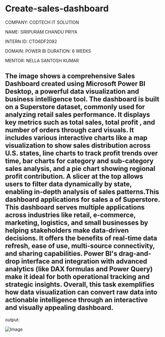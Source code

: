 # Create-sales-dashboard

COMPANY: CODTECH IT SOLUTION

NAME: SIRIPURAM CHANDU PRIYA

INTERN ID: CTO6DF2092

DOMAIN: POWER BI
DURATION: 6 WEEKS

MENTOR: NELLA SANTOSH KUMAR

## The image shows a comprehensive Sales Dashboard created using Microsoft Power BI Desktop, a powerful data visualization and business intelligence tool. The dashboard is built on a Superstore dataset, commonly used for analyzing retail sales performance. It displays key metrics such as total sales, total profit , and number of orders through card visuals. It includes various interactive charts like a map visualization to show sales distribution across U.S. states, line charts to track profit trends over time, bar charts for category and sub-category sales analysis, and a pie chart showing regional profit contribution. A slicer at the top allows users to filter data dynamically by state, enabling in-depth analysis of sales patterns.This dashboard applications for sales a of Superstore. This dashboard serves multiple applications across industries like retail, e-commerce, marketing, logistics, and small businesses by helping stakeholders make data-driven decisions. It offers the benefits of real-time data refresh, ease of use, multi-source connectivity, and sharing capabilities. Power BI's drag-and-drop interface and integration with advanced analytics (like DAX formulas and Power Query) make it ideal for both operational tracking and strategic insights. Overall, this task exemplifies how data visualization can convert raw data into actionable intelligence through an interactive and visually appealing dashboard.

output:

![Image](https://github.com/user-attachments/assets/aea67ca6-b9ca-4346-8354-1efb5a992a12)
